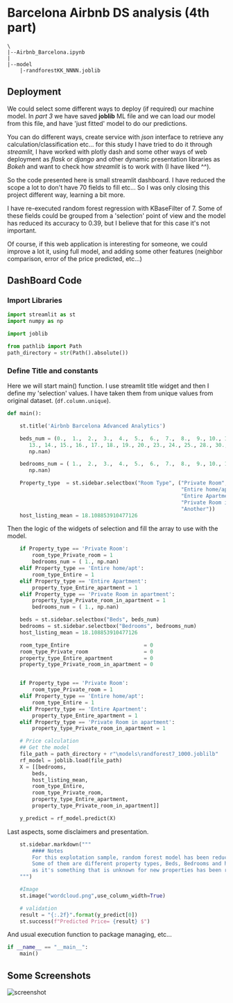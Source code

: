 # Barcelona Airbnb DS analysis (4th part)
```
\
|--Airbnb_Barcelona.ipynb
|
|--model
    |-randforestKK_NNNN.joblib
```

## Deployment
We could select some different ways to deploy (if required) our machine model. In *part 3* we have saved **joblib** ML file and we can load our model from this file, and have 'just fitted' model to do our predictions.

You can do different ways, create service with *json* interface to retrieve any calculation/classification etc... for this study I have tried to do it through *streamlit*, I have worked with plotly dash and some other ways of web deployment as *flask* or *django* and other dynamic presentation libraries as *Bokeh* and want to check how *streamlit* is to work with (I have liked ^^).

So the code presented here is small streamlit dashboard. I have reduced the scope a lot to don't have 70 fields to fill etc... So I was only closing this project different way, learning a bit more. 

I have re-executed random forest regression with KBaseFilter of 7. Some of these fields could be grouped from a 'selection' point of view and the model has reduced its accuracy to 0.39, but I believe that for this case it's not important.

Of course, if this web application is interesting for someone, we could improve a lot it, using full model, and adding some other features (neighbor comparison, error of the price predicted, etc...)

## DashBoard Code

### Import Libraries

```python
import streamlit as st
import numpy as np

import joblib

from pathlib import Path
path_directory = str(Path().absolute())
```

### Define Title and constants
Here we will start main() function. I use streamlit title widget and then I define my 'selection' values.
I have taken them from unique values from original dataset. (```df.column.unique```).

```python
def main():

    st.title('Airbnb Barcelona Advanced Analytics')

    beds_num = (0.,  1.,  2.,  3.,  4.,  5.,  6.,  7.,  8.,  9., 10., 11., 12.,
       13., 14., 15., 16., 17., 18., 19., 20., 23., 24., 25., 28., 30.,
       np.nan)

    bedrooms_num = ( 1.,  2.,  3.,  4.,  5.,  6.,  7.,  8.,  9., 10., 11., 12., 15.,
       np.nan)

    Property_type  = st.sidebar.selectbox("Room Type", ("Private Room",
                                                        "Entire home/apt",
                                                        "Entire Apartment",
                                                        "Private Room in apartment",
                                                        "Another"))
    host_listing_mean = 18.108853910477126
```

Then the logic of the widgets of selection and fill the array to use with the model.

```python
    if Property_type == 'Private Room':
        room_type_Private_room = 1
        bedrooms_num = ( 1., np.nan)        
    elif Property_type == 'Entire home/apt':
        room_type_Entire = 1
    elif Property_type == 'Entire Apartment':
        property_type_Entire_apartment = 1
    elif Property_type == 'Private Room in apartment':
        property_type_Private_room_in_apartment = 1
        bedrooms_num = ( 1., np.nan)

    beds = st.sidebar.selectbox("Beds", beds_num)
    bedrooms = st.sidebar.selectbox("Bedrooms", bedrooms_num)
    host_listing_mean = 18.108853910477126

    room_type_Entire                        = 0
    room_type_Private_room                  = 0
    property_type_Entire_apartment          = 0
    property_type_Private_room_in_apartment = 0


    if Property_type == 'Private Room':
        room_type_Private_room = 1
    elif Property_type == 'Entire home/apt':
        room_type_Entire = 1
    elif Property_type == 'Entire Apartment':
        property_type_Entire_apartment = 1
    elif Property_type == 'Private Room in apartment':
        property_type_Private_room_in_apartment = 1

    # Price calculation
    ## Get the model
    file_path = path_directory + r"\models\randforest7_1000.joblilb"
    rf_model = joblib.load(file_path)
    X = [[bedrooms, 
        beds, 
        host_listing_mean, 
        room_type_Entire, 
        room_type_Private_room, 
        property_type_Entire_apartment, 
        property_type_Private_room_in_apartment]]

    y_predict = rf_model.predict(X)
```

Last aspects, some disclaimers and presentation.

```python
    st.sidebar.markdown("""
        #### Notes
        For this explotation sample, random forest model has been reduced to 7 most important features.
        Some of them are different property types, Beds, Bedrooms and host_listing_counts, this one 
        as it's something that is unknown for new properties has been reduced to the mean of the dataset.
    """)

    #Image
    st.image("wordcloud.png",use_column_width=True)

    # validation
    result = "{:.2f}".format(y_predict[0])
    st.success(f"Predicted Price= {result} $")
```

And usual execution function to package managing, etc...

```python
if __name__ == "__main__":
    main()
```
## Some Screenshots

![screenshot](/static/notebooks/airbnb/part4/screenshot.png)
